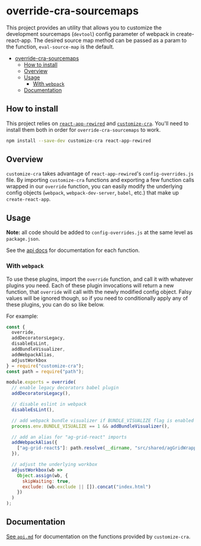 # override-cra-sourcemaps

This project provides an utility that allows you to customize the development sourcemaps (`devtool`) config parameter of webpack in create-react-app.
The desired source map method can be passed as a param to the function, `eval-source-map` is the default.

- [override-cra-sourcemaps](#override-cra-sourcemaps)
  - [How to install](#how-to-install)
  - [Overview](#overview)
  - [Usage](#usage)
    - [With `webpack`](#with-webpack)
  - [Documentation](#documentation)

## How to install

This project relies on [`react-app-rewired`](https://github.com/timarney/react-app-rewired/) and [`customize-cra`](https://github.com/arackaf/customize-cra). You'll need to install them both in order for `override-cra-sourcemaps` to work.

```bash
npm install --save-dev customize-cra react-app-rewired
```


## Overview

`customize-cra` takes advantage of `react-app-rewired`'s `config-overrides.js` file. By importing `customize-cra` functions and exporting a few function calls wrapped in our `override` function, you can easily modify the underlying config objects (`webpack`, `webpack-dev-server`, `babel`, etc.) that make up `create-react-app`.

## Usage

**Note:** all code should be added to `config-overrides.js` at the same level as `package.json`.

See the [api docs](api.md) for documentation for each function.

### With `webpack`

To use these plugins, import the `override` function, and call it with whatever plugins you need. Each of these plugin invocations will return a new function, that `override` will call with the newly modified config object. Falsy values will be ignored though, so if you need to conditionally apply any of these plugins, you can do so like below.

For example:

```js
const {
  override,
  addDecoratorsLegacy,
  disableEsLint,
  addBundleVisualizer,
  addWebpackAlias,
  adjustWorkbox
} = require("customize-cra");
const path = require("path");

module.exports = override(
  // enable legacy decorators babel plugin
  addDecoratorsLegacy(),

  // disable eslint in webpack
  disableEsLint(),

  // add webpack bundle visualizer if BUNDLE_VISUALIZE flag is enabled
  process.env.BUNDLE_VISUALIZE == 1 && addBundleVisualizer(),

  // add an alias for "ag-grid-react" imports
  addWebpackAlias({
    ["ag-grid-react$"]: path.resolve(__dirname, "src/shared/agGridWrapper.js")
  }),

  // adjust the underlying workbox
  adjustWorkbox(wb =>
    Object.assign(wb, {
      skipWaiting: true,
      exclude: (wb.exclude || []).concat("index.html")
    })
  )
);
```

## Documentation

[See `api.md`](api.md) for documentation on the functions provided by `customize-cra`.